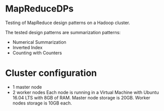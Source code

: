 # MapReduceDPs
Testing of MapReduce design patterns on a Hadoop cluster.

The tested design patterns are summarization patterns:
- Numerical Summarization
- Inverted Index
- Counting with Counters

# Cluster configuration
- 1 master node
- 2 worker nodes
Each node is running in a Virtual Machine with Ubuntu 16.04 LTS with 8GB of RAM.
Master node storage is 20GB.
Worker nodes storage is 10GB each.
